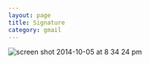 ```yaml
---
layout: page
title: Signature
category: gmail
---
```


![screen shot 2014-10-05 at 8 34 24 pm](https://cloud.githubusercontent.com/assets/6171781/4520510/9961adf2-4cf0-11e4-9a6c-02f49c38c24d.png)
